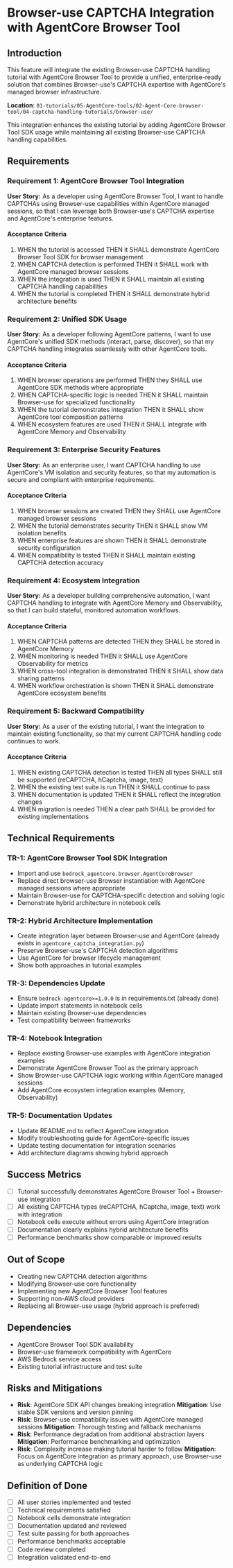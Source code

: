 # Browser-use CAPTCHA Integration with AgentCore Browser Tool

## Introduction

This feature will integrate the existing Browser-use CAPTCHA handling tutorial with AgentCore Browser Tool to provide a unified, enterprise-ready solution that combines Browser-use's CAPTCHA expertise with AgentCore's managed browser infrastructure.

**Location**: `01-tutorials/05-AgentCore-tools/02-Agent-Core-browser-tool/04-captcha-handling-tutorials/browser-use/`

This integration enhances the existing tutorial by adding AgentCore Browser Tool SDK usage while maintaining all existing Browser-use CAPTCHA handling capabilities.

## Requirements

### Requirement 1: AgentCore Browser Tool Integration

**User Story:** As a developer using AgentCore Browser Tool, I want to handle CAPTCHAs using Browser-use capabilities within AgentCore managed sessions, so that I can leverage both Browser-use's CAPTCHA expertise and AgentCore's enterprise features.

#### Acceptance Criteria

1. WHEN the tutorial is accessed THEN it SHALL demonstrate AgentCore Browser Tool SDK for browser management
2. WHEN CAPTCHA detection is performed THEN it SHALL work with AgentCore managed browser sessions
3. WHEN the integration is used THEN it SHALL maintain all existing CAPTCHA handling capabilities
4. WHEN the tutorial is completed THEN it SHALL demonstrate hybrid architecture benefits

### Requirement 2: Unified SDK Usage

**User Story:** As a developer following AgentCore patterns, I want to use AgentCore's unified SDK methods (interact, parse, discover), so that my CAPTCHA handling integrates seamlessly with other AgentCore tools.

#### Acceptance Criteria

1. WHEN browser operations are performed THEN they SHALL use AgentCore SDK methods where appropriate
2. WHEN CAPTCHA-specific logic is needed THEN it SHALL maintain Browser-use for specialized functionality
3. WHEN the tutorial demonstrates integration THEN it SHALL show AgentCore tool composition patterns
4. WHEN ecosystem features are used THEN it SHALL integrate with AgentCore Memory and Observability

### Requirement 3: Enterprise Security Features

**User Story:** As an enterprise user, I want CAPTCHA handling to use AgentCore's VM isolation and security features, so that my automation is secure and compliant with enterprise requirements.

#### Acceptance Criteria

1. WHEN browser sessions are created THEN they SHALL use AgentCore managed browser sessions
2. WHEN the tutorial demonstrates security THEN it SHALL show VM isolation benefits
3. WHEN enterprise features are shown THEN it SHALL demonstrate security configuration
4. WHEN compatibility is tested THEN it SHALL maintain existing CAPTCHA detection accuracy

### Requirement 4: Ecosystem Integration

**User Story:** As a developer building comprehensive automation, I want CAPTCHA handling to integrate with AgentCore Memory and Observability, so that I can build stateful, monitored automation workflows.

#### Acceptance Criteria

1. WHEN CAPTCHA patterns are detected THEN they SHALL be stored in AgentCore Memory
2. WHEN monitoring is needed THEN it SHALL use AgentCore Observability for metrics
3. WHEN cross-tool integration is demonstrated THEN it SHALL show data sharing patterns
4. WHEN workflow orchestration is shown THEN it SHALL demonstrate AgentCore ecosystem benefits

### Requirement 5: Backward Compatibility

**User Story:** As a user of the existing tutorial, I want the integration to maintain existing functionality, so that my current CAPTCHA handling code continues to work.

#### Acceptance Criteria

1. WHEN existing CAPTCHA detection is tested THEN all types SHALL still be supported (reCAPTCHA, hCaptcha, image, text)
2. WHEN the existing test suite is run THEN it SHALL continue to pass
3. WHEN documentation is updated THEN it SHALL reflect the integration changes
4. WHEN migration is needed THEN a clear path SHALL be provided for existing implementations

## Technical Requirements

### TR-1: AgentCore Browser Tool SDK Integration
- Import and use `bedrock_agentcore.browser.AgentCoreBrowser`
- Replace direct browser-use Browser instantiation with AgentCore managed sessions where appropriate
- Maintain Browser-use for CAPTCHA-specific detection and solving logic
- Demonstrate hybrid architecture in notebook cells

### TR-2: Hybrid Architecture Implementation
- Create integration layer between Browser-use and AgentCore (already exists in `agentcore_captcha_integration.py`)
- Preserve Browser-use's CAPTCHA detection algorithms
- Use AgentCore for browser lifecycle management
- Show both approaches in tutorial examples

### TR-3: Dependencies Update
- Ensure `bedrock-agentcore>=1.0.0` is in requirements.txt (already done)
- Update import statements in notebook cells
- Maintain existing Browser-use dependencies
- Test compatibility between frameworks

### TR-4: Notebook Integration
- Replace existing Browser-use examples with AgentCore integration examples
- Demonstrate AgentCore Browser Tool as the primary approach
- Show Browser-use CAPTCHA logic working within AgentCore managed sessions
- Add AgentCore ecosystem integration examples (Memory, Observability)

### TR-5: Documentation Updates
- Update README.md to reflect AgentCore integration
- Modify troubleshooting guide for AgentCore-specific issues
- Update testing documentation for integration scenarios
- Add architecture diagrams showing hybrid approach

## Success Metrics
- [ ] Tutorial successfully demonstrates AgentCore Browser Tool + Browser-use integration
- [ ] All existing CAPTCHA types (reCAPTCHA, hCaptcha, image, text) work with integration
- [ ] Notebook cells execute without errors using AgentCore integration
- [ ] Documentation clearly explains hybrid architecture benefits
- [ ] Performance benchmarks show comparable or improved results

## Out of Scope
- Creating new CAPTCHA detection algorithms
- Modifying Browser-use core functionality
- Implementing new AgentCore Browser Tool features
- Supporting non-AWS cloud providers
- Replacing all Browser-use usage (hybrid approach is preferred)

## Dependencies
- AgentCore Browser Tool SDK availability
- Browser-use framework compatibility with AgentCore
- AWS Bedrock service access
- Existing tutorial infrastructure and test suite

## Risks and Mitigations
- **Risk**: AgentCore SDK API changes breaking integration
  **Mitigation**: Use stable SDK versions and version pinning
- **Risk**: Browser-use compatibility issues with AgentCore managed sessions
  **Mitigation**: Thorough testing and fallback mechanisms
- **Risk**: Performance degradation from additional abstraction layers
  **Mitigation**: Performance benchmarking and optimization
- **Risk**: Complexity increase making tutorial harder to follow
  **Mitigation**: Focus on AgentCore integration as primary approach, use Browser-use as underlying CAPTCHA logic

## Definition of Done
- [ ] All user stories implemented and tested
- [ ] Technical requirements satisfied
- [ ] Notebook cells demonstrate integration
- [ ] Documentation updated and reviewed
- [ ] Test suite passing for both approaches
- [ ] Performance benchmarks acceptable
- [ ] Code review completed
- [ ] Integration validated end-to-end